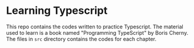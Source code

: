 # Learning Typescript
This repo contains the codes written to practice Typescript.
The material used to learn is a book named "Programming
TypeScript" by Boris Cherny.
The files in `src` directory contains the codes for each chapter.
